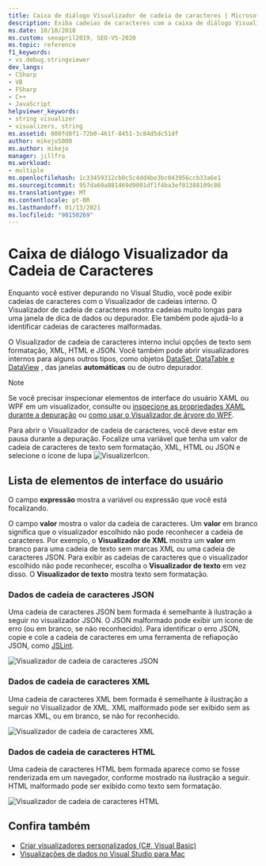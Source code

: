 ```yaml
---
title: Caixa de diálogo Visualizador de cadeia de caracteres | Microsoft Docs
description: Exiba cadeias de caracteres com a caixa de diálogo Visualizador de cadeia interna ao depurar no Visual Studio.
ms.date: 10/10/2018
ms.custom: seoapril2019, SEO-VS-2020
ms.topic: reference
f1_keywords:
- vs.debug.stringviewer
dev_langs:
- CSharp
- VB
- FSharp
- C++
- JavaScript
helpviewer_keywords:
- string visualizer
- visualizers, string
ms.assetid: 080fd8f1-72b0-461f-8451-3c84d5dc51df
author: mikejo5000
ms.author: mikejo
manager: jillfra
ms.workload:
- multiple
ms.openlocfilehash: 1c33459312cb0c5c4dd4be3bc043956ccb33a6e1
ms.sourcegitcommit: 957da60a881469d9001df1f4ba3ef01388109c86
ms.translationtype: MT
ms.contentlocale: pt-BR
ms.lasthandoff: 01/13/2021
ms.locfileid: "98150269"
---
```

# <a name="string-visualizer-dialog-box"></a>Caixa de diálogo Visualizador da Cadeia de Caracteres

Enquanto você estiver depurando no Visual Studio, você pode exibir cadeias de caracteres com o Visualizador de cadeias interno. O Visualizador de cadeia de caracteres mostra cadeias muito longas para uma janela de dica de dados ou depurador. Ele também pode ajudá-lo a identificar cadeias de caracteres malformadas.

O Visualizador de cadeia de caracteres interno inclui opções de texto sem formatação, XML, HTML e JSON. Você também pode abrir visualizadores internos para alguns outros tipos, como objetos [DataSet, DataTable e DataView](../debugger/dataset-visualizer-dialog-box.md) , das janelas **automáticas** ou de outro depurador.

> [!NOTE]
> Se você precisar inspecionar elementos de interface do usuário XAML ou WPF em um visualizador, consulte ou [inspecione as propriedades XAML durante a depuração](../xaml-tools/inspect-xaml-properties-while-debugging.md) ou [como usar o Visualizador de árvore do WPF](../debugger/how-to-use-the-wpf-tree-visualizer.md).

Para abrir o Visualizador de cadeia de caracteres, você deve estar em pausa durante a depuração. Focalize uma variável que tenha um valor de cadeia de caracteres de texto sem formatação, XML, HTML ou JSON e selecione o ícone de lupa ![VisualizerIcon](../debugger/media/dbg-tips-visualizer-icon.png "Ícone do Visualizador").

## <a name="uielement-list"></a>Lista de elementos de interface do usuário

O campo **expressão** mostra a variável ou expressão que você está focalizando.

O campo **valor** mostra o valor da cadeia de caracteres. Um **valor** em branco significa que o visualizador escolhido não pode reconhecer a cadeia de caracteres. Por exemplo, o **Visualizador de XML** mostra um **valor** em branco para uma cadeia de texto sem marcas XML ou uma cadeia de caracteres JSON. Para exibir as cadeias de caracteres que o visualizador escolhido não pode reconhecer, escolha o **Visualizador de texto** em vez disso. O **Visualizador de texto** mostra texto sem formatação.

### <a name="json-string-data"></a>Dados de cadeia de caracteres JSON

Uma cadeia de caracteres JSON bem formada é semelhante à ilustração a seguir no visualizador JSON. O JSON malformado pode exibir um ícone de erro (ou em branco, se não reconhecido). Para identificar o erro JSON, copie e cole a cadeia de caracteres em uma ferramenta de refiapoção JSON, como [JSLint](https://www.jslint.com/).

![Visualizador de cadeia de caracteres JSON](../debugger/media/dbg-tips-string-visualizer-json.png "Visualizador de cadeia de caracteres JSON")

### <a name="xml-string-data"></a>Dados de cadeia de caracteres XML

Uma cadeia de caracteres XML bem formada é semelhante à ilustração a seguir no Visualizador de XML. XML malformado pode ser exibido sem as marcas XML, ou em branco, se não for reconhecido.

![Visualizador de cadeia de caracteres XML](../debugger/media/dbg-string-visualizers-xml.png "Visualizador de cadeia de caracteres XML")

### <a name="html-string-data"></a>Dados de cadeia de caracteres HTML

Uma cadeia de caracteres HTML bem formada aparece como se fosse renderizada em um navegador, conforme mostrado na ilustração a seguir. HTML malformado pode ser exibido como texto sem formatação.

![Visualizador de cadeia de caracteres HTML](../debugger/media/dbg-string-visualizers-html.png "Visualizador de cadeia de caracteres HTML")

## <a name="see-also"></a>Confira também

- [Criar visualizadores personalizados (C#, Visual Basic)](../debugger/create-custom-visualizers-of-data.md)
- [Visualizações de dados no Visual Studio para Mac](/visualstudio/mac/data-visualizations)